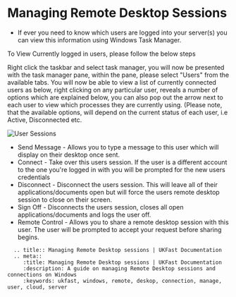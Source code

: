 # Managing Remote Desktop Sessions

* If ever you need to know which users are logged into your server(s) you can view this information using Windows Task Manager. 

To View Currently logged in users, please follow the below steps

Right click the taskbar and select task manager, you will now be presented with the task manager pane, within the pane, please select "Users" from the available tabs.
You will now be able to view a list of currently connected users as below, right clicking on any particular user, reveals a number of options which are explained below, you can also pop out the arrow next to each user to view which processes they are currently using.
(Please note, that the available options, will depend on the current status of each user, i.e Active, Disconnected etc.

![User Sessions](files/rdpsessions/manage.PNG)

* Send Message - Allows you to type a message to this user which will display on their desktop once sent.
* Connect - Take over this users session. If the user is a different account to the one you're logged in with you will be prompted for the new users credentials
* Disconnect - Disconnect the users session. This will leave all of their applications/documents open but will force the users remote desktop session to close on their screen.
* Sign Off - Disconnects the users session, closes all open applications/documents and logs the user off.
* Remote Control - Allows you to share a remote desktop session with this user. The user will be prompted to accept your request before sharing begins.

```eval_rst
  .. title:: Managing Remote Desktop sessions | UKFast Documentation
  .. meta::
     :title: Managing Remote Desktop sessions | UKFast Documentation
     :description: A guide on managing Remote Desktop sessions and connections on Windows
     :keywords: ukfast, windows, remote, deskop, connection, manage, user, cloud, server

